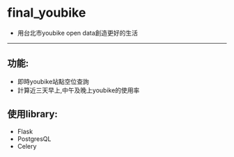 # final_youbike
- 用台北市youbike open data創造更好的生活
---
## 功能:
- 即時youbike站點空位查詢
- 計算近三天早上,中午及晚上youbike的使用率
## 使用library:
- Flask
- PostgresQL
- Celery
